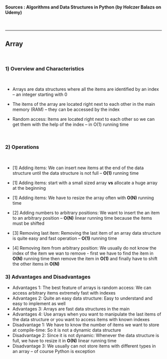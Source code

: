 

#### Sources : Algorithms and Data Structures in Python (by Holczer Balazs on Udemy)
<br>

---

## __Array__
<br>

### __1) Overview and Characteristics__
<br>

* Arrays are data structures where all the items are identified by an index – an integer starting with 0

* The items of the array are located right next to each other in the main memory (RAM) – they can be accessed by the index

* Random access: Items are located right next to each other so we can get them with the help of the index – in O(1) running time

<br>

### __2) Operations__
<br>

* [1] Adding items: We can insert new items at the end of the data structure until the data structure is not full – __O(1)__ running time

* [1] Adding items: start with a small sized array __vs__ allocate a huge array at the beginning

* [1] Adding items: We have to resize the array often with __O(N)__ running time

* [2] Adding numbers to arbitrary positions: We want to insert the an item to an arbitrary position – __O(N)__ linear running time because the items must be shifted

* [3] Removing last item: Removing the last item of an array data structure is quite easy and fast operation – __O(1)__ running time

* [4] Removing item from arbitrary position: We usually do not know the index of the item we wan to remove - first we have to find the item in __O(N)__ running time then remove the item in __O(1)__ and finally have to shift the other items in __O(N)__

### __3) Advantages and Disadvantages__

* Advantages 1: The best feature of arrays is random access: We can access arbitrary items extremely fast with indexes
* Advantages 2: Quite an easy data structure: Easy to understand and easy to implement as well
* Advantages 3: Arrays are fast data structures in the main
* Advantages 4: Use arrays when you want to manipulate the last items of the data structure or you want to access items with known indexes
* Disadvantage 1: We have to know the number of items we want to store at compile-time: So it is not a dynamic data structure
* Disadvantage 2: Since it is not dynamic: Whenever the data structure is full, we have to resize it in __O(N)__ linear running time
* Disadvantage 3: We usually can not store items with different types in an array – of course Python is exception

